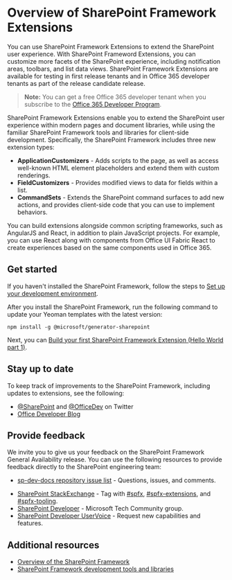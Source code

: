 # Overview of SharePoint Framework Extensions

You can use SharePoint Framework Extensions to extend the SharePoint user experience. With SharePoint Frameword Extensions, you can customize more facets of the SharePoint experience, including notification areas, toolbars, and list data views. SharePoint Framework Extensions are available for testing in first release tenants and in Office 365 developer tenants as part of the release candidate release. 

> **Note:** You can get a free Office 365 developer tenant when you subscribe to the [Office 365 Developer Program](http://dev.office.com/devprogram).

SharePoint Framework Extensions enable you to extend the SharePoint user experience within modern pages and document libraries, while using the familiar SharePoint Framework tools and libraries for client-side development. Specifically, the SharePoint Framework includes three new extension types:

- **ApplicationCustomizers** - Adds scripts to the page, as well as access well-known HTML element placeholders and extend them with custom renderings.
- **FieldCustomizers** - Provides modified views to data for fields within a list.
- **CommandSets** -  Extends the SharePoint command surfaces to add new actions, and provides client-side code that you can use to implement behaviors.

You can build extensions alongside common scripting frameworks, such as AngularJS and React, in addition to plain JavaScript projects. For example, you can use React along with components from Office UI Fabric React to create experiences based on the same components used in Office 365.

## Get started
If you haven't installed the SharePoint Framework, follow the steps to [Set up your development environment](../set-up-your-development-environment.md).

After you install the SharePoint Framework, run the following command to update your Yeoman templates with the latest version:

```
npm install -g @microsoft/generator-sharepoint
```

Next, you can [Build your first SharePoint Framework Extension (Hello World part 1)](get-started/build-a-hello-world-extension.md).

## Stay up to date
To keep track of improvements to the SharePoint Framework, including updates to extensions, see the following:

* [@SharePoint](https://twitter.com/sharepoint) and [@OfficeDev](https://twitter.com/officedev) on Twitter
* [Office Developer Blog](http://dev.office.com/blogs)

## Provide feedback 
We invite you to give us your feedback on the SharePoint Framework General Availability release. You can use the following resources to provide feedback directly to the SharePoint engineering team:

- [sp-dev-docs repository issue list](https://github.com/SharePoint/sp-dev-docs/issues) - Questions, issues, and comments.
* [SharePoint StackExchange](http://sharepoint.stackexchange.com/) - Tag with [#spfx](http://sharepoint.stackexchange.com/tags/spfx/), [#spfx-extensions](http://sharepoint.stackexchange.com/tags/spfx-extensions/), and [#spfx-tooling](http://sharepoint.stackexchange.com/tags/spfx-tooling/).
* [SharePoint Developer](https://techcommunity.microsoft.com/t5/SharePoint-Developer/bd-p/SharePointDev) - Microsoft Tech Community group.
* [SharePoint Developer UserVoice](https://sharepoint.uservoice.com/forums/329220-sharepoint-dev-platform) - Request new capabilities and features.


## Additional resources

- [Overview of the SharePoint Framework](../sharepoint-framework-overview.md)
- [SharePoint Framework development tools and libraries](../tools-and-libraries.md)
